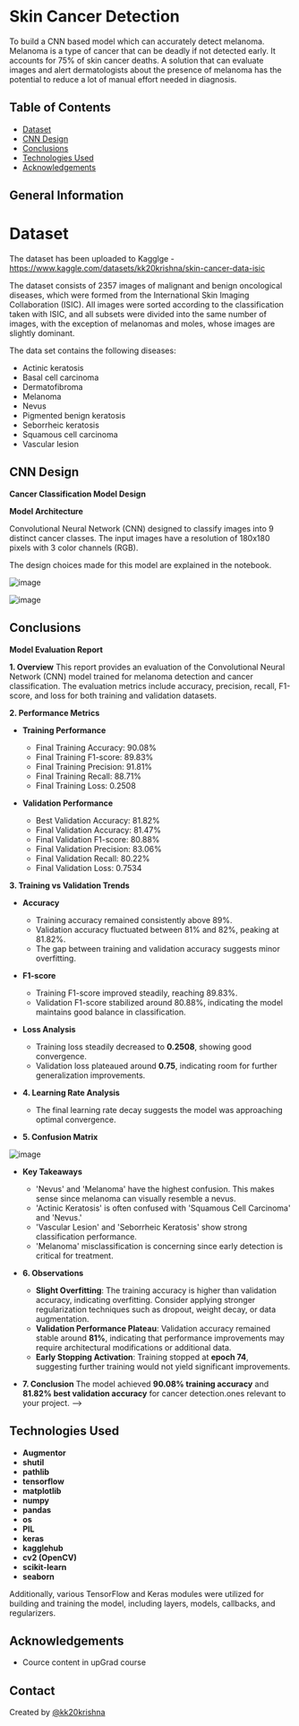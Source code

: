 # Skin Cancer Detection
To build a CNN based model which can accurately detect melanoma. Melanoma is a type of cancer that can be deadly if not detected early. It accounts for 75% of skin cancer deaths. A solution that can evaluate images and alert dermatologists about the presence of melanoma has the potential to reduce a lot of manual effort needed in diagnosis.


## Table of Contents
* [Dataset](#dataset)
* [CNN Design](#cnn-design)
* [Conclusions](#conclusions)
* [Technologies Used](#technologies-used)
* [Acknowledgements](#acknowledgements)

## General Information
# Dataset
The dataset has been uploaded to Kagglge - https://www.kaggle.com/datasets/kk20krishna/skin-cancer-data-isic

The dataset consists of 2357 images of malignant and benign oncological diseases, which were formed from the International Skin Imaging Collaboration (ISIC). All images were sorted according to the classification taken with ISIC, and all subsets were divided into the same number of images, with the exception of melanomas and moles, whose images are slightly dominant.


The data set contains the following diseases:

- Actinic keratosis
- Basal cell carcinoma
- Dermatofibroma
- Melanoma
- Nevus
- Pigmented benign keratosis
- Seborrheic keratosis
- Squamous cell carcinoma
- Vascular lesion

## CNN Design
**Cancer Classification Model Design**

**Model Architecture**

Convolutional Neural Network (CNN) designed to classify images into 9 distinct cancer classes. The input images have a resolution of 180x180 pixels with 3 color channels (RGB).

The design choices made for this model are explained in the notebook.

![image](https://github.com/user-attachments/assets/a2293089-6337-46c5-a89c-e6d951512291)


![image](https://github.com/user-attachments/assets/589c00da-e0fe-4c07-bf48-cb7a5abbbba3)


## Conclusions
**Model Evaluation Report**

**1. Overview**
This report provides an evaluation of the Convolutional Neural Network (CNN) model trained for melanoma detection and cancer classification. The evaluation metrics include accuracy, precision, recall, F1-score, and loss for both training and validation datasets.

**2. Performance Metrics**

- **Training Performance**
  - Final Training Accuracy: 90.08%
  - Final Training F1-score: 89.83%
  - Final Training Precision: 91.81%
  - Final Training Recall: 88.71%
  - Final Training Loss: 0.2508

- **Validation Performance**
  - Best Validation Accuracy: 81.82%
  - Final Validation Accuracy: 81.47%
  - Final Validation F1-score: 80.88%
  - Final Validation Precision: 83.06%
  - Final Validation Recall: 80.22%
  - Final Validation Loss: 0.7534

**3. Training vs Validation Trends**

- **Accuracy**
  - Training accuracy remained consistently above 89%.
  - Validation accuracy fluctuated between 81% and 82%, peaking at 81.82%.
  - The gap between training and validation accuracy suggests minor overfitting.

- **F1-score**
  - Training F1-score improved steadily, reaching 89.83%.
  - Validation F1-score stabilized around 80.88%, indicating the model maintains good balance in classification.

- **Loss Analysis**
  - Training loss steadily decreased to **0.2508**, showing good convergence.
  - Validation loss plateaued around **0.75**, indicating room for further generalization improvements.


- **4. Learning Rate Analysis**
  - The final learning rate decay suggests the model was approaching optimal convergence.


-  **5. Confusion Matrix**

![image](https://github.com/user-attachments/assets/f00f1c19-1044-4d6c-ba19-5ff1e5252057)

-  **Key Takeaways**
    -  'Nevus' and 'Melanoma' have the highest confusion. This makes sense since melanoma can visually resemble a nevus.
    -  'Actinic Keratosis' is often confused with 'Squamous Cell Carcinoma' and 'Nevus.'
    -  'Vascular Lesion' and 'Seborrheic Keratosis' show strong classification performance.
    -  'Melanoma' misclassification is concerning since early detection is critical for treatment.

- **6. Observations**
  - **Slight Overfitting**: The training accuracy is higher than validation accuracy, indicating overfitting. Consider applying stronger regularization techniques such as dropout, weight decay, or data augmentation.
  - **Validation Performance Plateau**: Validation accuracy remained stable around **81%**, indicating that performance improvements may require architectural modifications or additional data.
  - **Early Stopping Activation**: Training stopped at **epoch 74**, suggesting further training would not yield significant improvements.


- **7. Conclusion**
  The model achieved **90.08% training accuracy** and **81.82% best validation accuracy** for cancer detection.ones relevant to your project. -->


## Technologies Used
- **Augmentor**
- **shutil**
- **pathlib**
- **tensorflow**
- **matplotlib**
- **numpy**
- **pandas**
- **os**
- **PIL**
- **keras**
- **kagglehub**
- **cv2 (OpenCV)**
- **scikit-learn**
- **seaborn**

Additionally, various TensorFlow and Keras modules were utilized for building and training the model, including layers, models, callbacks, and regularizers.

## Acknowledgements
- Cource content in upGrad course

## Contact
Created by [@kk20krishna](https://github.com/kk20krishna)


<!-- Optional -->
<!-- ## License -->
<!-- This project is open source and available under the [... License](). -->

<!-- You don't have to include all sections - just the one's relevant to your project -->
